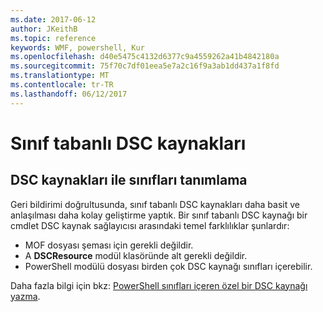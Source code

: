 ```yaml
---
ms.date: 2017-06-12
author: JKeithB
ms.topic: reference
keywords: WMF, powershell, Kur
ms.openlocfilehash: d40e5475c4132d6377c9a4559262a41b4842180a
ms.sourcegitcommit: 75f70c7df01eea5e7a2c16f9a3ab1dd437a1f8fd
ms.translationtype: MT
ms.contentlocale: tr-TR
ms.lasthandoff: 06/12/2017
---
```

# <a name="class-based-dsc-resources"></a>Sınıf tabanlı DSC kaynakları

## <a name="defining-dsc-resources-with-classes"></a>DSC kaynakları ile sınıfları tanımlama

Geri bildirimi doğrultusunda, sınıf tabanlı DSC kaynakları daha basit ve anlaşılması daha kolay geliştirme yaptık. Bir sınıf tabanlı DSC kaynağı bir cmdlet DSC kaynak sağlayıcısı arasındaki temel farklılıklar şunlardır:

* MOF dosyası şeması için gerekli değildir.
* A **DSCResource** modül klasöründe alt gerekli değildir.
* PowerShell modülü dosyası birden çok DSC kaynağı sınıfları içerebilir.

Daha fazla bilgi için bkz: [PowerShell sınıfları içeren özel bir DSC kaynağı yazma](https://msdn.microsoft.com/powershell/dsc/authoringresource).

